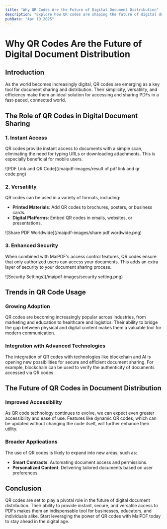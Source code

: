```yaml
---
title: "Why QR Codes Are the Future of Digital Document Distribution"
description: "Explore how QR codes are shaping the future of digital document sharing and distribution."
pubDate: "Apr 19 2025"
---
```


# Why QR Codes Are the Future of Digital Document Distribution

## Introduction

As the world becomes increasingly digital, QR codes are emerging as a key tool for document sharing and distribution. Their simplicity, versatility, and efficiency make them an ideal solution for accessing and sharing PDFs in a fast-paced, connected world.

## The Role of QR Codes in Digital Document Sharing

### 1. Instant Access

QR codes provide instant access to documents with a simple scan, eliminating the need for typing URLs or downloading attachments. This is especially beneficial for mobile users.

![PDF Link and QR Code](/maipdf-images/result of pdf link and qr code.png)

### 2. Versatility

QR codes can be used in a variety of formats, including:

- **Printed Materials**: Add QR codes to brochures, posters, or business cards.
- **Digital Platforms**: Embed QR codes in emails, websites, or presentations.

![Share PDF Worldwide](/maipdf-images/share pdf wordwide.png)

### 3. Enhanced Security

When combined with MaiPDF's access control features, QR codes ensure that only authorized users can access your documents. This adds an extra layer of security to your document sharing process.

![Security Settings](/maipdf-images/security setting.png)

## Trends in QR Code Usage

### Growing Adoption

QR codes are becoming increasingly popular across industries, from marketing and education to healthcare and logistics. Their ability to bridge the gap between physical and digital content makes them a valuable tool for modern communication.

### Integration with Advanced Technologies

The integration of QR codes with technologies like blockchain and AI is opening new possibilities for secure and efficient document sharing. For example, blockchain can be used to verify the authenticity of documents accessed via QR codes.

## The Future of QR Codes in Document Distribution

### Improved Accessibility

As QR code technology continues to evolve, we can expect even greater accessibility and ease of use. Features like dynamic QR codes, which can be updated without changing the code itself, will further enhance their utility.

### Broader Applications

The use of QR codes is likely to expand into new areas, such as:

- **Smart Contracts**: Automating document access and permissions.
- **Personalized Content**: Delivering tailored documents based on user preferences.

## Conclusion

QR codes are set to play a pivotal role in the future of digital document distribution. Their ability to provide instant, secure, and versatile access to PDFs makes them an indispensable tool for businesses, educators, and individuals alike. Start leveraging the power of QR codes with MaiPDF today to stay ahead in the digital age.